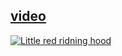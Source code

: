 ## [video](https://youtu.be/OMlsGLo9ZIM)

[![Little red ridning hood](http://i.imgur.com/7YTMFQp.png)](https://vimeo.com/3514904 "Little red riding hood - Click to Watch!")



